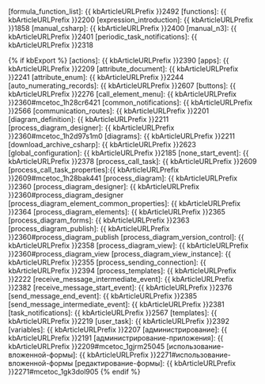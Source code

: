 [formula_function_list]: {{ kbArticleURLPrefix }}2492
[functions]: {{ kbArticleURLPrefix }}2200
[expression_introduction]: {{ kbArticleURLPrefix }}1858
[manual_csharp]: {{ kbArticleURLPrefix }}2400
[manual_n3]: {{ kbArticleURLPrefix }}2401
[periodic_task_notifications]: {{ kbArticleURLPrefix }}2318

{% if kbExport %}
[actions]: {{ kbArticleURLPrefix }}2390
[apps]: {{ kbArticleURLPrefix }}2209
[attribute_document]: {{ kbArticleURLPrefix }}2241
[attribute_enum]: {{ kbArticleURLPrefix }}2244
[auto_numerating_records]: {{ kbArticleURLPrefix }}2607
[buttons]: {{ kbArticleURLPrefix }}2276
[call_element_menu]: {{ kbArticleURLPrefix }}2360#mcetoc_1h28cr6421
[common_notifications]: {{ kbArticleURLPrefix }}2566
[communication_routes]: {{ kbArticleURLPrefix }}2201
[diagram_definition]: {{ kbArticleURLPrefix }}2211
[process_diagram_designer]: {{ kbArticleURLPrefix }}2360#mcetoc_1h2d97s1m0
[diagrams]: {{ kbArticleURLPrefix }}2211
[download_archive_csharp]: {{ kbArticleURLPrefix }}2623
[global_configuration]: {{ kbArticleURLPrefix }}2185
[none_start_event]: {{ kbArticleURLPrefix }}2378
[process_call_task]: {{ kbArticleURLPrefix }}2609
[process_call_task_properties]:{{ kbArticleURLPrefix }}2609#mcetoc_1h28bak441
[process_diagram]: {{ kbArticleURLPrefix }}2360
[process_diagram_designer]: {{ kbArticleURLPrefix }}2360#process_diagram_designer
[process_diagram_element_common_properties]: {{ kbArticleURLPrefix }}2364
[process_diagram_elements]: {{ kbArticleURLPrefix }}2365
[process_diagram_forms]: {{ kbArticleURLPrefix }}2363
[process_diagram_publish]: {{ kbArticleURLPrefix }}2360#process_diagram_publish
[process_diagram_version_control]: {{ kbArticleURLPrefix }}2358
[process_diagram_view]: {{ kbArticleURLPrefix }}2360#process_diagram_view
[process_diagram_view_instance]: {{ kbArticleURLPrefix }}2355
[process_sending_connection]: {{ kbArticleURLPrefix }}2394
[process_templates]: {{ kbArticleURLPrefix }}2222
[receive_message_intermediate_event]: {{ kbArticleURLPrefix }}2382
[receive_message_start_event]: {{ kbArticleURLPrefix }}2376
[send_message_end_event]: {{ kbArticleURLPrefix }}2385
[send_message_intermediate_event]: {{ kbArticleURLPrefix }}2381
[task_notifications]: {{ kbArticleURLPrefix }}2567
[templates]: {{ kbArticleURLPrefix }}2219
[user_task]: {{ kbArticleURLPrefix }}2392
[variables]: {{ kbArticleURLPrefix }}2207
[администрирование]: {{ kbArticleURLPrefix }}2191
[администрирование-приложения]: {{ kbArticleURLPrefix }}2209#mcetoc_1gjrm25045
[использование-вложенной-формы]: {{ kbArticleURLPrefix }}2271#использование-вложенной-формы
[редактирование-формы]: {{ kbArticleURLPrefix }}2271#mcetoc_1gk3dol905
{% endif %}
